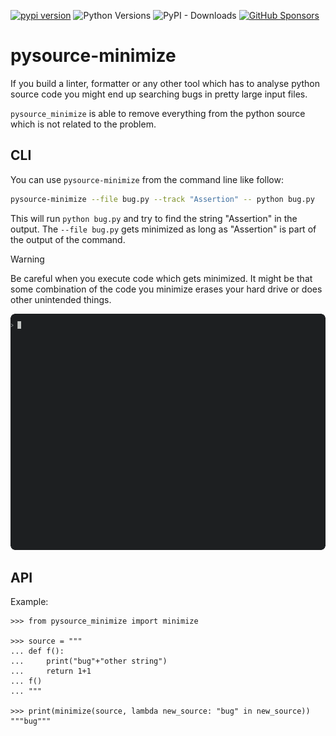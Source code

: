 [![pypi version](https://img.shields.io/pypi/v/pysource-minimize.svg)](https://pypi.org/project/pysource-minimize/)
![Python Versions](https://img.shields.io/pypi/pyversions/pysource-minimize)
![PyPI - Downloads](https://img.shields.io/pypi/dw/pysource-minimize)
[![GitHub Sponsors](https://img.shields.io/github/sponsors/15r10nk)](https://github.com/sponsors/15r10nk)

# pysource-minimize

If you build a linter, formatter or any other tool which has to analyse python source code you might end up searching bugs in pretty large input files.

`pysource_minimize` is able to remove everything from the python source which is not related to the problem.

## CLI

You can use `pysource-minimize` from the command line like follow:

```bash
pysource-minimize --file bug.py --track "Assertion" -- python bug.py
```

This will run `python bug.py` and try to find the string "Assertion" in the output.
The `--file bug.py` gets minimized as long as "Assertion" is part of the output of the command.

> [!WARNING]
> Be careful when you execute code which gets minimized.
> It might be that some combination of the code you minimize erases your hard drive
> or does other unintended things.

![example](example.gif)



## API
Example:
``` pycon
>>> from pysource_minimize import minimize

>>> source = """
... def f():
...     print("bug"+"other string")
...     return 1+1
... f()
... """

>>> print(minimize(source, lambda new_source: "bug" in new_source))
"""bug"""

```
